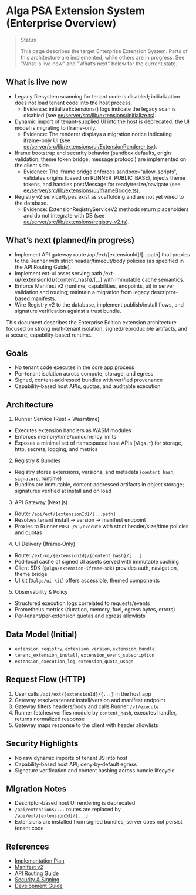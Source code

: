 # Alga PSA Extension System (Enterprise Overview)
> Status
>
> This page describes the target Enterprise Extension System. Parts of this architecture are implemented, while others are in progress. See "What is live now" and "What’s next" below for the current state.

## What is live now

- Legacy filesystem scanning for tenant code is disabled; initialization does not load tenant code into the host process.
  - Evidence: initializeExtensions() logs indicate the legacy scan is disabled (see [ee/server/src/lib/extensions/initialize.ts](ee/server/src/lib/extensions/initialize.ts)).
- Dynamic import of tenant-supplied UI into the host is deprecated; the UI model is migrating to iframe-only.
  - Evidence: The renderer displays a migration notice indicating iframe-only UI (see [ee/server/src/lib/extensions/ui/ExtensionRenderer.tsx](ee/server/src/lib/extensions/ui/ExtensionRenderer.tsx)).
- Iframe bootstrap and security behavior (sandbox defaults, origin validation, theme token bridge, message protocol) are implemented on the client side.
  - Evidence: The iframe bridge enforces sandbox="allow-scripts", validates origins (based on RUNNER_PUBLIC_BASE), injects theme tokens, and handles postMessage for ready/resize/navigate (see [ee/server/src/lib/extensions/ui/iframeBridge.ts](ee/server/src/lib/extensions/ui/iframeBridge.ts)).
- Registry v2 service/types exist as scaffolding and are not yet wired to the database.
  - Evidence: ExtensionRegistryServiceV2 methods return placeholders and do not integrate with DB (see [ee/server/src/lib/extensions/registry-v2.ts](ee/server/src/lib/extensions/registry-v2.ts)).

## What’s next (planned/in progress)

- Implement API gateway route /api/ext/[extensionId]/[...path] that proxies to the Runner with strict header/timeout/body policies (as specified in the API Routing Guide).
- Implement ext-ui asset serving path /ext-ui/{extensionId}/{content_hash}/[...] with immutable cache semantics.
- Enforce Manifest v2 (runtime, capabilities, endpoints, ui) in server validation and routing; maintain a migration from legacy descriptor-based manifests.
- Wire Registry v2 to the database, implement publish/install flows, and signature verification against a trust bundle.


This document describes the Enterprise Edition extension architecture focused on strong multi‑tenant isolation, signed/reproducible artifacts, and a secure, capability‑based runtime.

## Goals
- No tenant code executes in the core app process
- Per‑tenant isolation across compute, storage, and egress
- Signed, content‑addressed bundles with verified provenance
- Capability‑based host APIs, quotas, and auditable execution

## Architecture

1) Runner Service (Rust + Wasmtime)
- Executes extension handlers as WASM modules
- Enforces memory/time/concurrency limits
- Exposes a minimal set of namespaced host APIs (`alga.*`) for storage, http, secrets, logging, and metrics

2) Registry & Bundles
- Registry stores extensions, versions, and metadata (`content_hash`, `signature`, runtime)
- Bundles are immutable, content‑addressed artifacts in object storage; signatures verified at install and on load

3) API Gateway (Next.js)
- Route: `/api/ext/[extensionId]/[...path]`
- Resolves tenant install → version → manifest endpoint
- Proxies to Runner `POST /v1/execute` with strict header/size/time policies and quotas

4) UI Delivery (Iframe‑Only)
- Route: `/ext-ui/{extensionId}/{content_hash}/[...]`
- Pod‑local cache of signed UI assets served with immutable caching
- Client SDK (`@alga/extension-iframe-sdk`) provides auth, navigation, theme bridge
- UI kit (`@alga/ui-kit`) offers accessible, themed components

5) Observability & Policy
- Structured execution logs correlated to requests/events
- Prometheus metrics (duration, memory, fuel, egress bytes, errors)
- Per‑tenant/per‑extension quotas and egress allowlists

## Data Model (Initial)
- `extension_registry`, `extension_version`, `extension_bundle`
- `tenant_extension_install`, `extension_event_subscription`
- `extension_execution_log`, `extension_quota_usage`

## Request Flow (HTTP)
1. User calls `/api/ext/{extensionId}/{...}` in the host app
2. Gateway resolves tenant install/version and manifest endpoint
3. Gateway filters headers/body and calls Runner `/v1/execute`
4. Runner fetches/verifies module by `content_hash`, executes handler, returns normalized response
5. Gateway maps response to the client with header allowlists

## Security Highlights
- No raw dynamic imports of tenant JS into host
- Capability‑based host API; deny‑by‑default egress
- Signature verification and content hashing across bundle lifecycle

## Migration Notes
- Descriptor‑based host UI rendering is deprecated
- `/api/extensions/...` routes are replaced by `/api/ext/[extensionId]/[...]`
- Extensions are installed from signed bundles; server does not persist tenant code

## References
- [Implementation Plan](implementation_plan.md)
- [Manifest v2](manifest_schema.md)
- [API Routing Guide](api-routing-guide.md)
- [Security & Signing](security_signing.md)
- [Development Guide](development_guide.md)

